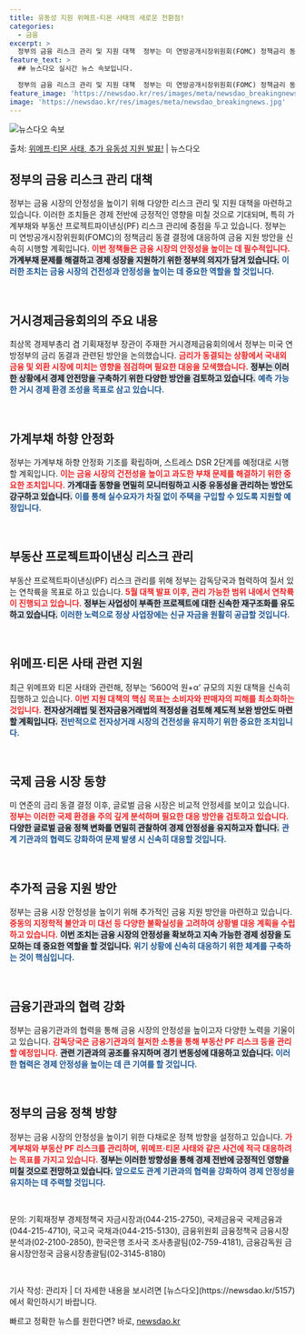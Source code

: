 ```yaml
---
title: 유동성 지원 위메프·티몬 사태의 새로운 전환점!
categories:
  - 금융
excerpt: >
  정부의 금융 리스크 관리 및 지원 대책  정부는 미 연방공개시장위원회(FOMC) 정책금리 동결 결정에 대응하…
feature_text: >
  ## 뉴스다오 실시간 뉴스 속보입니다.

  정부의 금융 리스크 관리 및 지원 대책  정부는 미 연방공개시장위원회(FOMC) 정책금리 동결 결정에 대응하…
feature_image: 'https://newsdao.kr/res/images/meta/newsdao_breakingnews.jpg'
image: 'https://newsdao.kr/res/images/meta/newsdao_breakingnews.jpg'
---
```


![뉴스다오 속보](https://newsdao.kr/res/images/meta/newsdao_breakingnews.jpg)

<p>출처: <a href="https://newsdao.kr/5157" rel="dofollow">위메프·티몬 사태, 추가 유동성 지원 발표!</a> | 뉴스다오</p>

<h2 data-ke-size="size26">정부의 금융 리스크 관리 대책</h2>

<p data-ke-size="size16">정부는 금융 시장의 안정성을 높이기 위해 다양한 리스크 관리 및 지원 대책을 마련하고 있습니다. 이러한 조치들은 경제 전반에 긍정적인 영향을 미칠 것으로 기대되며, 특히 가계부채와 부동산 프로젝트파이낸싱(PF) 리스크 관리에 중점을 두고 있습니다. 정부는 미 연방공개시장위원회(FOMC)의 정책금리 동결 결정에 대응하여 금융 지원 방안을 신속히 시행할 계획입니다. <b><span style="color: #ee2323;">이번 정책들은 금융 시장의 안정성을 높이는 데 필수적입니다.</span></b> <b><span style="background-color: #21538527;">가계부채 문제를 해결하고 경제 성장을 지원하기 위한 정부의 의지가 담겨 있습니다.</span></b> <b><span style="color: #1a5490;">이러한 조치는 금융 시장의 건전성과 안정성을 높이는 데 중요한 역할을 할 것입니다.</span></b></p>

<p data-ke-size="size16">&nbsp;</p>

<h2 data-ke-size="size26">거시경제금융회의의 주요 내용</h2>

<p data-ke-size="size16">최상목 경제부총리 겸 기획재정부 장관이 주재한 거시경제금융회의에서 정부는 미국 연방정부의 금리 동결과 관련된 방안을 논의했습니다. <b><span style="color: #ee2323;">금리가 동결되는 상황에서 국내외 금융 및 외환 시장에 미치는 영향을 점검하며 필요한 대응을 모색했습니다.</span></b> <b><span style="background-color: #21538527;">정부는 이러한 상황에서 경제 안전망을 구축하기 위한 다양한 방안을 검토하고 있습니다.</span></b> <b><span style="color: #1a5490;">예측 가능한 거시 경제 환경 조성을 목표로 삼고 있습니다.</span></b> </p>

<p data-ke-size="size16">&nbsp;</p>

<h2 data-ke-size="size26">가계부채 하향 안정화</h2>

<p data-ke-size="size16">정부는 가계부채 하향 안정화 기조를 확립하며, 스트레스 DSR 2단계를 예정대로 시행할 계획입니다. <b><span style="color: #ee2323;">이는 금융 시장의 건전성을 높이고 과도한 부채 문제를 해결하기 위한 중요한 조치입니다.</span></b> <b><span style="background-color: #21538527;">가계대출 동향을 면밀히 모니터링하고 시중 유동성을 관리하는 방안도 강구하고 있습니다.</span></b> <b><span style="color: #1a5490;">이를 통해 실수요자가 차질 없이 주택을 구입할 수 있도록 지원할 예정입니다.</span></b> </p>

<p data-ke-size="size16">&nbsp;</p>

<h2 data-ke-size="size26">부동산 프로젝트파이낸싱 리스크 관리</h2>

<p data-ke-size="size16">부동산 프로젝트파이낸싱(PF) 리스크 관리를 위해 정부는 감독당국과 협력하여 질서 있는 연착륙을 목표로 하고 있습니다. <b><span style="color: #ee2323;">5월 대책 발표 이후, 관리 가능한 범위 내에서 연착륙이 진행되고 있습니다.</span></b> <b><span style="background-color: #21538527;">정부는 사업성이 부족한 프로젝트에 대한 신속한 재구조화를 유도하고 있습니다.</span></b> <b><span style="color: #1a5490;">이러한 노력으로 정상 사업장에는 신규 자금을 원활히 공급할 것입니다.</span></b></p>

<p data-ke-size="size16">&nbsp;</p>

<h2 data-ke-size="size26">위메프·티몬 사태 관련 지원</h2>

<p data-ke-size="size16">최근 위메프와 티몬 사태와 관련해, 정부는 ‘5600억 원+α’ 규모의 지원 대책을 신속히 집행하고 있습니다. <b><span style="color: #ee2323;">이번 지원 대책의 핵심 목표는 소비자와 판매자의 피해를 최소화하는 것입니다.</span></b> <b><span style="background-color: #21538527;">전자상거래법 및 전자금융거래법의 적정성을 검토해 제도적 보완 방안도 마련할 계획입니다.</span></b> <b><span style="color: #1a5490;">전반적으로 전자상거래 시장의 건전성을 유지하기 위한 중요한 조치입니다.</span></b></p> 

<p data-ke-size="size16">&nbsp;</p>

<h2 data-ke-size="size26">국제 금융 시장 동향</h2>

<p data-ke-size="size16">미 연준의 금리 동결 결정 이후, 글로벌 금융 시장은 비교적 안정세를 보이고 있습니다. <b><span style="color: #ee2323;">정부는 이러한 국제 환경을 주의 깊게 분석하며 필요한 대응 방안을 검토하고 있습니다.</span></b> <b><span style="background-color: #21538527;">다양한 글로벌 금융 정책 변화를 면밀히 관찰하여 경제 안정성을 유지하고자 합니다.</span></b> <b><span style="color: #1a5490;">관계 기관과의 협력도 강화하여 문제 발생 시 신속히 대응할 것입니다.</span></b></p>

<p data-ke-size="size16">&nbsp;</p>

<h2 data-ke-size="size26">추가적 금융 지원 방안</h2>

<p data-ke-size="size16">정부는 금융 시장 안정성을 높이기 위해 추가적인 금융 지원 방안을 마련하고 있습니다. <b><span style="color: #ee2323;">중동의 지정학적 불안과 미 대선 등 다양한 불확실성을 고려하여 상황별 대응 계획을 수립하고 있습니다.</span></b> <b><span style="background-color: #21538527;">이번 조치는 금융 시장의 안정성을 확보하고 지속 가능한 경제 성장을 도모하는 데 중요한 역할을 할 것입니다.</span></b> <b><span style="color: #1a5490;">위기 상황에 신속히 대응하기 위한 체계를 구축하는 것이 핵심입니다.</span></b></p>

<p data-ke-size="size16">&nbsp;</p>

<h2 data-ke-size="size26">금융기관과의 협력 강화</h2>

<p data-ke-size="size16">정부는 금융기관과의 협력을 통해 금융 시장의 안정성을 높이고자 다양한 노력을 기울이고 있습니다. <b><span style="color: #ee2323;">감독당국은 금융기관과의 철저한 소통을 통해 부동산 PF 리스크 등을 관리할 예정입니다.</span></b> <b><span style="background-color: #21538527;">관련 기관과의 공조를 유지하며 경기 변동성에 대응하고 있습니다.</span></b> <b><span style="color: #1a5490;">이러한 협력은 경제 안정성을 높이는 데 큰 기여를 할 것입니다.</span></b></p>

<p data-ke-size="size16">&nbsp;</p>

<h2 data-ke-size="size26">정부의 금융 정책 방향</h2>

<p data-ke-size="size16">정부는 금융 시장의 안정성을 높이기 위한 다채로운 정책 방향을 설정하고 있습니다. <b><span style="color: #ee2323;">가계부채와 부동산 PF 리스크를 관리하며, 위메프·티몬 사태와 같은 사건에 적극 대응하려는 목표를 가지고 있습니다.</span></b> <b><span style="background-color: #21538527;">정부는 이러한 방향성을 통해 경제 전반에 긍정적인 영향을 미칠 것으로 전망하고 있습니다.</span></b> <b><span style="color: #1a5490;">앞으로도 관계 기관과의 협력을 강화하여 경제 안정성을 유지하는 데 주력할 것입니다.</span></b></p>

<p data-ke-size="size16">&nbsp;</p>

<p data-ke-size="size16">문의: 기획재정부 경제정책국 자금시장과(044-215-2750), 국제금융국 국제금융과(044-215-4710), 국고국 국채과(044-215-5130), 금융위원회 금융정책국 금융시장분석과(02-2100-2850), 한국은행 조사국 조사총괄팀(02-759-4181), 금융감독원 금융시장안정국 금융시장총괄팀(02-3145-8180)</p>

<p data-ke-size="size16">&nbsp;</p>

<p data-ke-size="size16">기사 작성: 관리자 | 더 자세한 내용을 보시려면 [뉴스다오](https://newsdao.kr/5157)에서 확인하시기 바랍니다.</p> 

빠르고 정확한 뉴스를 원한다면? 바로, <a href="https://newsdao.kr" rel="dofollow">newsdao.kr</a>


